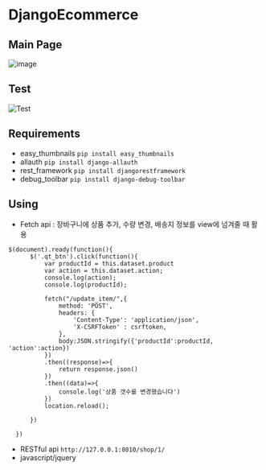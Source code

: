 # DjangoEcommerce

## Main Page
![image](https://user-images.githubusercontent.com/94279314/153344989-800343fb-5839-486e-ac1e-ac4ff530a7e1.png)

## Test
![Test](https://user-images.githubusercontent.com/94279314/153346712-a1fb78bb-0901-4bef-afe9-78c8a9a30bcd.gif)


## Requirements
  + easy_thumbnails
  ```pip install easy_thumbnails```
  + allauth
  ```pip install django-allauth```
  + rest_framework
  ```pip install djangorestframework```
  + debug_toolbar
  ```pip install django-debug-toolbar```
  
  
## Using
  + Fetch api : 장바구니에 상품 추가, 수량 변경, 배송지 정보를 view에 넘겨줄 때 활용
  ``` 
  $(document).ready(function(){
        $('.qt_btn').click(function(){
            var productId = this.dataset.product
            var action = this.dataset.action;
            console.log(action);
            console.log(productId);

            fetch("/update_item/",{
                method: 'POST',
                headers: {
                    'Content-Type': 'application/json',
                    'X-CSRFToken' : csrftoken,
                },
                body:JSON.stringify({'productId':productId, 'action':action})
            })
            .then((response)=>{
                return response.json()
            })
            .then((data)=>{
                console.log('상품 갯수를 변경했습니다')
            })
            location.reload();

        })

    })
  ```
  + RESTful api ```http://127.0.0.1:8010/shop/1/```
  + javascript/jquery
